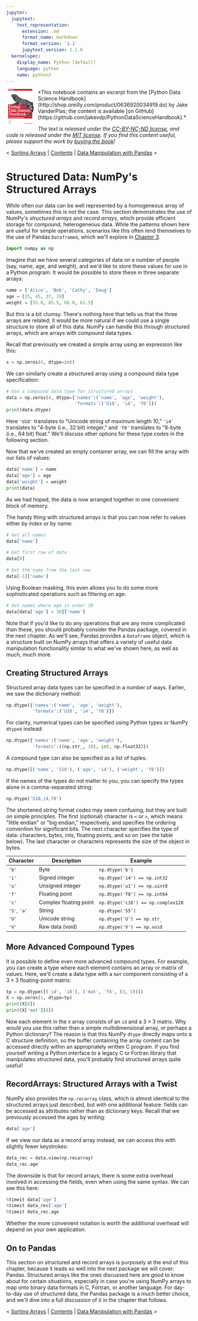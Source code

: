 ```yaml
---
jupyter:
  jupytext:
    text_representation:
      extension: .md
      format_name: markdown
      format_version: '1.1'
      jupytext_version: 1.1.6
  kernelspec:
    display_name: Python [default]
    language: python
    name: python3
---
```


<!--BOOK_INFORMATION-->
<img align="left" style="padding-right:10px;" src="figures/PDSH-cover-small.png">
*This notebook contains an excerpt from the [Python Data Science Handbook](http://shop.oreilly.com/product/0636920034919.do) by Jake VanderPlas; the content is available [on GitHub](https://github.com/jakevdp/PythonDataScienceHandbook).*

*The text is released under the [CC-BY-NC-ND license](https://creativecommons.org/licenses/by-nc-nd/3.0/us/legalcode), and code is released under the [MIT license](https://opensource.org/licenses/MIT). If you find this content useful, please support the work by [buying the book](http://shop.oreilly.com/product/0636920034919.do)!*


<!--NAVIGATION-->
< [Sorting Arrays](02.08-Sorting.ipynb) | [Contents](Index.ipynb) | [Data Manipulation with Pandas](03.00-Introduction-to-Pandas.ipynb) >


# Structured Data: NumPy's Structured Arrays


While often our data can be well represented by a homogeneous array of values, sometimes this is not the case. This section demonstrates the use of NumPy's *structured arrays* and *record arrays*, which provide efficient storage for compound, heterogeneous data.  While the patterns shown here are useful for simple operations, scenarios like this often lend themselves to the use of Pandas ``Dataframe``s, which we'll explore in [Chapter 3](03.00-Introduction-to-Pandas.ipynb).

```python
import numpy as np
```

Imagine that we have several categories of data on a number of people (say, name, age, and weight), and we'd like to store these values for use in a Python program.
It would be possible to store these in three separate arrays:

```python
name = ['Alice', 'Bob', 'Cathy', 'Doug']
age = [25, 45, 37, 19]
weight = [55.0, 85.5, 68.0, 61.5]
```

But this is a bit clumsy. There's nothing here that tells us that the three arrays are related; it would be more natural if we could use a single structure to store all of this data.
NumPy can handle this through structured arrays, which are arrays with compound data types.

Recall that previously we created a simple array using an expression like this:

```python
x = np.zeros(4, dtype=int)
```

We can similarly create a structured array using a compound data type specification:

```python
# Use a compound data type for structured arrays
data = np.zeros(4, dtype={'names':('name', 'age', 'weight'),
                          'formats':('U10', 'i4', 'f8')})
print(data.dtype)
```

Here ``'U10'`` translates to "Unicode string of maximum length 10," ``'i4'`` translates to "4-byte (i.e., 32 bit) integer," and ``'f8'`` translates to "8-byte (i.e., 64 bit) float."
We'll discuss other options for these type codes in the following section.

Now that we've created an empty container array, we can fill the array with our lists of values:

```python
data['name'] = name
data['age'] = age
data['weight'] = weight
print(data)
```

As we had hoped, the data is now arranged together in one convenient block of memory.

The handy thing with structured arrays is that you can now refer to values either by index or by name:

```python
# Get all names
data['name']
```

```python
# Get first row of data
data[0]
```

```python
# Get the name from the last row
data[-1]['name']
```

Using Boolean masking, this even allows you to do some more sophisticated operations such as filtering on age:

```python
# Get names where age is under 30
data[data['age'] < 30]['name']
```

Note that if you'd like to do any operations that are any more complicated than these, you should probably consider the Pandas package, covered in the next chapter.
As we'll see, Pandas provides a ``Dataframe`` object, which is a structure built on NumPy arrays that offers a variety of useful data manipulation functionality similar to what we've shown here, as well as much, much more.


## Creating Structured Arrays

Structured array data types can be specified in a number of ways.
Earlier, we saw the dictionary method:

```python
np.dtype({'names':('name', 'age', 'weight'),
          'formats':('U10', 'i4', 'f8')})
```

For clarity, numerical types can be specified using Python types or NumPy ``dtype``s instead:

```python
np.dtype({'names':('name', 'age', 'weight'),
          'formats':((np.str_, 10), int, np.float32)})
```

A compound type can also be specified as a list of tuples:

```python
np.dtype([('name', 'S10'), ('age', 'i4'), ('weight', 'f8')])
```

If the names of the types do not matter to you, you can specify the types alone in a comma-separated string:

```python
np.dtype('S10,i4,f8')
```

The shortened string format codes may seem confusing, but they are built on simple principles.
The first (optional) character is ``<`` or ``>``, which means "little endian" or "big endian," respectively, and specifies the ordering convention for significant bits.
The next character specifies the type of data: characters, bytes, ints, floating points, and so on (see the table below).
The last character or characters represents the size of the object in bytes.

| Character        | Description           | Example                             |
| ---------        | -----------           | -------                             | 
| ``'b'``          | Byte                  | ``np.dtype('b')``                   |
| ``'i'``          | Signed integer        | ``np.dtype('i4') == np.int32``      |
| ``'u'``          | Unsigned integer      | ``np.dtype('u1') == np.uint8``      |
| ``'f'``          | Floating point        | ``np.dtype('f8') == np.int64``      |
| ``'c'``          | Complex floating point| ``np.dtype('c16') == np.complex128``|
| ``'S'``, ``'a'`` | String                | ``np.dtype('S5')``                  |
| ``'U'``          | Unicode string        | ``np.dtype('U') == np.str_``        |
| ``'V'``          | Raw data (void)       | ``np.dtype('V') == np.void``        |


## More Advanced Compound Types

It is possible to define even more advanced compound types.
For example, you can create a type where each element contains an array or matrix of values.
Here, we'll create a data type with a ``mat`` component consisting of a $3\times 3$ floating-point matrix:

```python
tp = np.dtype([('id', 'i8'), ('mat', 'f8', (3, 3))])
X = np.zeros(1, dtype=tp)
print(X[0])
print(X['mat'][0])
```

Now each element in the ``X`` array consists of an ``id`` and a $3\times 3$ matrix.
Why would you use this rather than a simple multidimensional array, or perhaps a Python dictionary?
The reason is that this NumPy ``dtype`` directly maps onto a C structure definition, so the buffer containing the array content can be accessed directly within an appropriately written C program.
If you find yourself writing a Python interface to a legacy C or Fortran library that manipulates structured data, you'll probably find structured arrays quite useful!


## RecordArrays: Structured Arrays with a Twist

NumPy also provides the ``np.recarray`` class, which is almost identical to the structured arrays just described, but with one additional feature: fields can be accessed as attributes rather than as dictionary keys.
Recall that we previously accessed the ages by writing:

```python
data['age']
```

If we view our data as a record array instead, we can access this with slightly fewer keystrokes:

```python
data_rec = data.view(np.recarray)
data_rec.age
```

The downside is that for record arrays, there is some extra overhead involved in accessing the fields, even when using the same syntax. We can see this here:

```python
%timeit data['age']
%timeit data_rec['age']
%timeit data_rec.age
```

Whether the more convenient notation is worth the additional overhead will depend on your own application.


## On to Pandas

This section on structured and record arrays is purposely at the end of this chapter, because it leads so well into the next package we will cover: Pandas.
Structured arrays like the ones discussed here are good to know about for certain situations, especially in case you're using NumPy arrays to map onto binary data formats in C, Fortran, or another language.
For day-to-day use of structured data, the Pandas package is a much better choice, and we'll dive into a full discussion of it in the chapter that follows.


<!--NAVIGATION-->
< [Sorting Arrays](02.08-Sorting.ipynb) | [Contents](Index.ipynb) | [Data Manipulation with Pandas](03.00-Introduction-to-Pandas.ipynb) >
